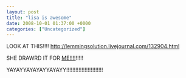 ```yaml
---
layout: post
title: "lisa is awesome"
date: 2008-10-01 01:37:00 +0000
categories: ["Uncategorized"]
---
```


LOOK AT THIS!!!! http://lemmingsolution.livejournal.com/132904.html

SHE DRAWRD IT FOR [ME!!!!](http://lemmingsolution.livejournal.com/132750.html)!!!!!

YAYAYYAYAYAYYAYAYY!!!!!!!!!!!!!!!!!!!!!!!!